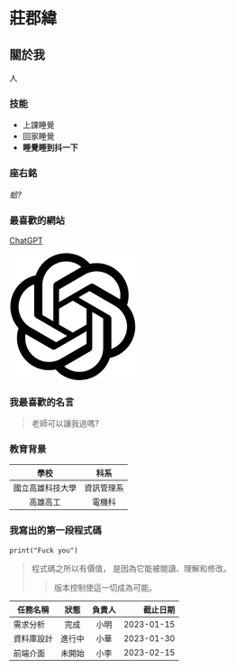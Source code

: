 # 莊郡緯

## 關於我
人
### 技能

- 上課睡覺
- 回家睡覺
- **睡覺睡到抖一下**
### 座右銘
 *蛤?*
### 最喜歡的網站
 [ChatGPT](https://chatgpt.com/)
 
 ![ChatGPT](845645321651.png)
### 我最喜歡的名言
 >老師可以讓我過嗎?
### 教育背景
| 學校 | 科系 |
|:----:|:---:|
| 國立高雄科技大學 | 資訊管理系 |
|高雄高工|電機科|
### 我寫出的第一段程式碼
```
print("Fuck you")
```
>程式碼之所以有價值， 是因為它能被閱讀、理解和修改。
>>版本控制使這一切成為可能。

 | 任務名稱 | 狀態 | 負責人 | 截止日期 |
 |---|:---:|:---:|---:|
 | 需求分析 | 完成 | 小明 | 2023-01-15 |
 | 資料庫設計 | 進行中 | 小華 | 2023-01-30 |
 | 前端介面 | 未開始 | 小李 | 2023-02-15 |
